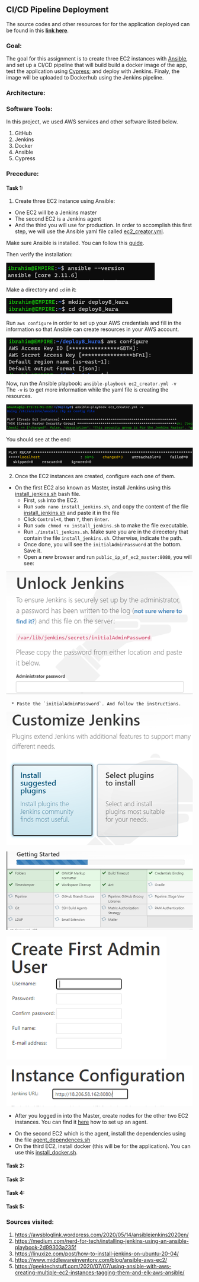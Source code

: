 ## CI/CD Pipeline Deployment

The source codes and other resources for for the application deployed can be found in this **[link here](https://github.com/ibrahima1289/DEPLOY_08_CICD)**.

### Goal: 

The goal for this assignment is to create three EC2 instances with [Ansible](https://www.ansible.com/), and set up a CI/CD pipeline that will build build a docker image of the app, test the application using [Cypress](https://www.cypress.io/how-it-works); and deploy with Jenkins. Finaly, the image will be uploaded to Dockerhub using the Jenkins pipeline.

### Architecture:

### Software Tools:

In this project, we used AWS services and other software listed below.

1. GitHub
2. Jenkins
3. Docker
4. Ansible
5. Cypress

### Precedure:

#### Task 1: 

1. Create three EC2 instance using Ansible:
  * One EC2 will be a Jenkins master
  * The second EC2 is a Jenkins agent 
  * And the third you will use for production.
In order to accomplish this first step, we will use the Ansible yaml file called [ec2_creator.yml](https://github.com/ibrahima1289/DEPLOY_08_CICD/blob/main/ansible_playbooks/ec2_creator.yml).

Make sure Ansible is installed. You can follow this [guide](https://docs.ansible.com/ansible/latest/installation_guide/index.html).

Then verify the installation:

![](images/d8-12.PNG)

Make a directory and `cd` in it:

![](images/d8-12a.PNG)

Run `aws configure` in order to set up your AWS credentials and fill in the information so that Ansible can create resources in your AWS account.

![](images/d8-13.PNG)

Now, run the Ansible playbook: `ansible-playbook ec2_creator.yml -v`<br>
The `-v` is to get more information while the yaml file is creating the resources.

![](images/d8-14.PNG)

You should see at the end:

![](images/d8-15.PNG)

2. Once the EC2 instances are created, configure each one of them.
  * On the first EC2 also known as Master, install Jenkins using this [install_jenkins.sh](https://github.com/ibrahima1289/DEPLOY_08_CICD/blob/main/ansible_playbooks/install_jenkins.sh) bash file.
      * First, `ssh` into the EC2.
      * Run ```sudo nano install_jenkins.sh```, and copy the content of the file [install_jenkins.sh](https://github.com/ibrahima1289/DEPLOY_08_CICD/blob/main/ansible_playbooks/install_jenkins.sh) and paste it in the file
      * Click `Control+X`, then `Y`, then `Enter`.
      * Run ```sudo chmod +x install_jenkins.sh``` to make the file executable.
      * Run ```./install_jenkins.sh```. Make sure you are in the direcetory that contain the file `install_jenkins.sh`. Otherwise, indicate the path.
      * Once done, you will see the `initialAdminPassword` at the bottom. Save it.
      * Open a new browser and run ```public_ip_of_ec2_master:8080```, you will see:

![](images/d8-6.PNG)

      * Paste the `initialAdminPassword`. And follow the instructions.
      
![](images/d8-7.PNG)

![](images/d8-8.PNG)

![](images/d8-9.PNG)

![](images/d8-10.PNG)

      
  * After you logged in into the Master, create nodes for the other two EC2 instances. You can find it [here](https://github.com/kura-labs-org/DEPLOY5_AWS/blob/main/Deployment%235.pdf) how to set up an agent.

[](images/d8-16.PNG)

  * On the second EC2 which is the agent, install the dependencies using the file [agent_dependences.sh](https://github.com/ibrahima1289/DEPLOY_08_CICD/blob/main/ansible_playbooks/agent_dependences.sh)
  * On the third EC2, install docker (this will be for the application). You can use this [install_docker.sh](https://github.com/ibrahima1289/DEPLOY_08_CICD/blob/main/ansible_playbooks/install_docker.sh).

#### Task 2:


#### Task 3:


#### Task 4:


#### Task 5: 

### Sources visited:

1. https://awsbloglink.wordpress.com/2020/05/14/ansiblejenkins2020en/
2. https://medium.com/nerd-for-tech/installing-jenkins-using-an-ansible-playbook-2d99303a235f
3. https://linuxize.com/post/how-to-install-jenkins-on-ubuntu-20-04/
4. https://www.middlewareinventory.com/blog/ansible-aws-ec2/
5. https://geektechstuff.com/2020/07/07/using-ansible-with-aws-creating-multiple-ec2-instances-tagging-them-and-elk-aws-ansible/


